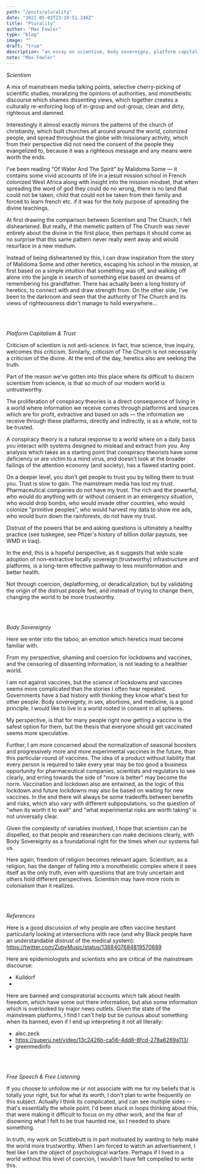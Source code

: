 ```yaml
---
path: "/posts/plurality"
date: "2021-05-03T23:19:51.246Z"
title: "Plurality"
author: "Max Fowler"
type: "blog"
image: ""
draft: "true"
description: "an essay on scientism, body sovereigny, platform capitalism and plurality"
note: "Max Fowler"
---
```




*Scientism*


A mix of mainstream media talking points, selective cherry-picking of scientific studies, moralizing the opinions of authorities, and monotheistic discourse which shames dissenting views, which together creates a culturally re-enforcing loop of in-group and out-group, clean and dirty, righteous and damned. 

Interestingly it almost exactly mirrors the patterns of the church of christianity, which built churches all around around the world, colonized people, and spread throughout the globe with missionary activity, which from their perspective did not need the consent of the people they evangelized to, because it was a righteous message and any means were worth the ends. 

I’ve been reading “Of Water And The Spirit” by Malidoma Some — it contains some vivid accounts of life in a jesuit mission school in French colonized West Africa along with insight into the mission mindset, that when spreading the word of god they could do no wrong, there is no land that could not be taken, child that could not be taken from their family and forced to learn french etc. if it was for the holy purpose of spreading the divine teachings. 

At first drawing the comparison between Scientism and The Church, I felt disheartened. But really, if the memetic pattern of The Church was never entirely about the divine in the first place, then perhaps it should come as no surprise that this same pattern never really went away and would resurface in a new medium. 

Instead of being disheartened by this, I can draw inspiration from the story of Malidoma Some and other heretics, escaping his school in the mission, at first based on a simple intuition that something was off, and walking off alone into the jungle in search of something else based on dreams of remembering his grandfather. There has actually been a long history of heretics, to connect with and draw strength from. On the other side, I've been to the darkroom and seen that the authority of The Church and its views of righteousness didn't manage to hold everywhere... 

<br/>
<br/>

*Platform Capitalism & Trust*

Criticism of scientism is not anti-science. In fact, true science, true inquiry, welcomes this criticism. Similarly, criticism of The Church is not necessarily a criticism of the divine. At the end of the day, heretics also are seeking the truth. 

Part of the reason we've gotten into this place where its difficult to discern scientism from science, is that so much of our modern world is untrustworthy. 

The proliferation of conspiracy theories is a direct consequence of living in a world where information we receive comes through platforms and sources which are for profit, extractive and based on ads — the information we receive through these platforms, directly and indirectly, is as a whole, not to be trusted.

A conspiracy theory is a natural response to a world where on a daily basis you interact with systems designed to mislead and extract from you. Any analysis which takes as a starting point that conspiracy theorists have some deficiency or are victim to a mind virus, and doesn’t look at the broader failings of the attention economy (and society), has a flawed starting point.

On a deeper level, you don't get people to trust you by telling them to trust you. Trust is slow to gain. The mainstream media has lost my trust. Pharmaceutical companies do not have my trust. The rich and the powerful, who would do anything with or without consent in an emergency situation, who would drop bombs, who would invade other countries, who would colonize "primitive peoples",  who would harvest my data to show me ads, who would burn down the rainforests, do not have my trust. 

Distrust of the powers that be and asking questions is ultimately a healthy practice (see tuskegee, see Pfizer's history of billion dollar payouts, see WMD in Iraq).

In the end, this is a hopeful perspective, as it suggests that wide scale adoption of non-extractive locally sovereign (trustworthy) infrastructure and platforms, is a long-term effective pathway to less misinformation and better health. 

Not through coercion, deplatforming, or deradicalization, but by validating the origin of the distrust people feel, and instead of trying to change them, changing the world to be more trustworthy. 


<br/>
<br/>

*Body Sovereignty*

Here we enter into the taboo, an emotion which heretics must become familiar with. 

From my perspective, shaming and coercion for lockdowns and vaccines, and the censoring of dissenting information, is not leading to a healthier world.

I am not against vaccines, but the science of lockdowns and vaccines seems more complicated than the stories I often hear repeated. Governments have a bad history with thinking they know what's best for other people. Body sovereignty, in sex, abortions, and medicine, is a good principle. I would like to live in a world rooted in consent in all spheres. 

My perspective, is that for many people right now getting a vaccine is the safest option for them, but the thesis that everyone should get vaccinated seems more speculative. 

Further, I am more concerned about the normalization of seasonal boosters and progressively more and more experimental vaccines in the future, than this particular round of vaccines. The idea of a product without liability that every person is required to take every year may be too good a business opportunity for pharmaceutical companies, scientists and regulators to see clearly, and erring towards the side of "more is better" may become the norm. Vaccination and lockdown also are entwined, as the logic of this lockdown and future lockdowns may also be based on waiting for new vaccines. In the end there will always be some tradeoffs between benefits and risks, which also vary with different subpopulations, so the question of "when its worth it to wait" and "what experimental risks are worth taking" is not universally clear. 

Given the complexity of variables involved, I hope that scientism can be dispelled, so that people and researchers can make decisions clearly, with Body Sovereignty as a foundational right for the times when our systems fail us. 

Here again, freedom of religion becomes relevant again. Scientism, as a religion, has the danger of falling into a monotheistic complex where it sees itself as the only truth, even with questions that are truly uncertain and others hold different perspectives. Scientism may have more roots in colonialism than it realizes. 


<br/>
<br/>

*References*

Here is a good discussion of why people are often vaccine hesitant particularly looking at intersections with race (and why Black people have an understandable distrust of the medical system):
https://twitter.com/ZubyMusic/status/1388407684819570689

Here are epidemiologists and scientists who are critical of the mainstream discourse:
- Kulldorf
- 

Here are banned and conspiratorial accounts which talk about health freedom, which have some out there information, but also some information which is overlooked by major news outlets. Given the state of the mainstream platforms, I find I can't help but be curious about something when its banned, even if I end up interpreting it not all literally:
- alec.zeck 
- https://superu.net/video/13c2426b-ca56-4dd8-8fcd-278a6269a113/
- greenmedinfo 


<br/>
<br/>

*Free Speech & Free Listening*

If you choose to unfollow me or not associate with me for my beliefs that is totally your right, but for what its worth, I don't plan to write frequently on this subject. Actually I think its complicated, and can see multiple sides -- that's essentially the whole point. I'd been stuck in loops thinking about this, that were making it difficult to focus on my other work, and the fear of disowning what I felt to be true haunted me, so I needed to share something. 

In truth, my work on Scuttlebutt is in part motivated by wanting to help make the world more trustworthy. When I am forced to watch an advertisement, I feel like I am the object of psychological warfare. Perhaps if I lived in a world without this level of coercion, I wouldn't have felt compelled to write this. 

 